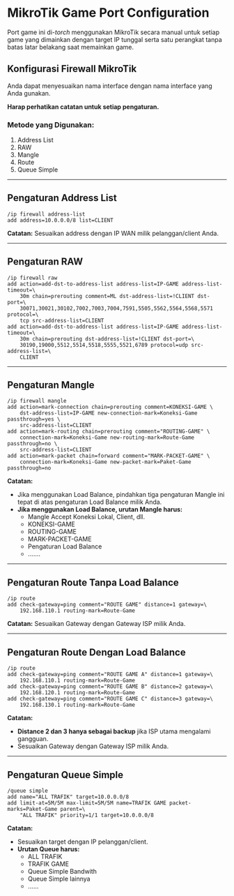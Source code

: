 # **MikroTik Game Port Configuration**

Port game ini di-*torch* menggunakan MikroTik secara manual untuk setiap game yang dimainkan dengan target IP tunggal serta satu perangkat tanpa batas latar belakang saat memainkan game.

## **Konfigurasi Firewall MikroTik**
Anda dapat menyesuaikan nama interface dengan nama interface yang Anda gunakan.

**Harap perhatikan catatan untuk setiap pengaturan.**

### **Metode yang Digunakan:**
1. Address List
2. RAW
3. Mangle
4. Route
5. Queue Simple

---
## **Pengaturan Address List**
```mikrotik
/ip firewall address-list
add address=10.0.0.0/8 list=CLIENT
```

**Catatan:** Sesuaikan address dengan IP WAN milik pelanggan/client Anda.

---
## **Pengaturan RAW**
```mikrotik
/ip firewall raw
add action=add-dst-to-address-list address-list=IP-GAME address-list-timeout=\
    30m chain=prerouting comment=ML dst-address-list=!CLIENT dst-port=\
    30071,30021,30102,7002,7003,7004,7591,5505,5562,5564,5568,5571 protocol=\
    tcp src-address-list=CLIENT
add action=add-dst-to-address-list address-list=IP-GAME address-list-timeout=\
    30m chain=prerouting dst-address-list=!CLIENT dst-port=\
    30190,19000,5512,5514,5518,5555,5521,6789 protocol=udp src-address-list=\
    CLIENT
```

---
## **Pengaturan Mangle**
```mikrotik
/ip firewall mangle
add action=mark-connection chain=prerouting comment=KONEKSI-GAME \
    dst-address-list=IP-GAME new-connection-mark=Koneksi-Game passthrough=yes \
    src-address-list=CLIENT
add action=mark-routing chain=prerouting comment="ROUTING-GAME" \
    connection-mark=Koneksi-Game new-routing-mark=Route-Game passthrough=no \
    src-address-list=CLIENT
add action=mark-packet chain=forward comment="MARK-PACKET-GAME" \
    connection-mark=Koneksi-Game new-packet-mark=Paket-Game passthrough=no
```

**Catatan:**
- Jika menggunakan Load Balance, pindahkan tiga pengaturan Mangle ini tepat di atas pengaturan Load Balance milik Anda.
- **Jika menggunakan Load Balance, urutan Mangle harus:**
  - Mangle Accept Koneksi Lokal, Client, dll.
  - KONEKSI-GAME
  - ROUTING-GAME
  - MARK-PACKET-GAME
  - Pengaturan Load Balance
  - .......

---
## **Pengaturan Route Tanpa Load Balance**
```mikrotik
/ip route
add check-gateway=ping comment="ROUTE GAME" distance=1 gateway=\
    192.168.110.1 routing-mark=Route-Game
```

**Catatan:** Sesuaikan Gateway dengan Gateway ISP milik Anda.

---
## **Pengaturan Route Dengan Load Balance**
```mikrotik
/ip route
add check-gateway=ping comment="ROUTE GAME A" distance=1 gateway=\
    192.168.110.1 routing-mark=Route-Game
add check-gateway=ping comment="ROUTE GAME B" distance=2 gateway=\
    192.168.120.1 routing-mark=Route-Game
add check-gateway=ping comment="ROUTE GAME C" distance=3 gateway=\
    192.168.130.1 routing-mark=Route-Game
```

**Catatan:**
- **Distance 2 dan 3 hanya sebagai backup** jika ISP utama mengalami gangguan.
- Sesuaikan Gateway dengan Gateway ISP milik Anda.

---
## **Pengaturan Queue Simple**
```mikrotik
/queue simple
add name="ALL TRAFIK" target=10.0.0.0/8
add limit-at=5M/5M max-limit=5M/5M name=TRAFIK GAME packet-marks=Paket-Game parent=\
    "ALL TRAFIK" priority=1/1 target=10.0.0.0/8
```

**Catatan:**
- Sesuaikan target dengan IP pelanggan/client.
- **Urutan Queue harus:**
  - ALL TRAFIK
  - TRAFIK GAME
  - Queue Simple Bandwith
  - Queue Simple lainnya
  - ......
